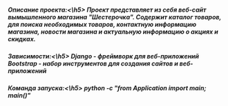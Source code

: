 <h5>Описание проекта:<\h5>
Проект представляет из себя веб-сайт вымышленного магазина "Шестерочка". Содержит каталог товаров, для поиска необходимых товаров, контактную информацию магазина, новости магазина и актуальную информацию о акциях и скидках.<br>

<h5>Зависимости:<\h5>
Django - фреймворк для веб-приложений<br>
Bootstrap - набор инструментов для создания сайтов и веб-приложений<br>

<h5>Команда запуска:<\h5>
python -c "from Application import main; main()"